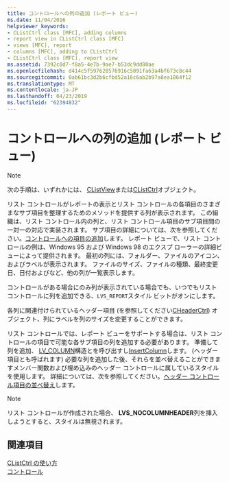 ```yaml
---
title: コントロールへの列の追加 (レポート ビュー)
ms.date: 11/04/2016
helpviewer_keywords:
- CListCtrl class [MFC], adding columns
- report view in CListCtrl class [MFC]
- views [MFC], report
- columns [MFC], adding to CListCtrl
- CListCtrl class [MFC], report view
ms.assetid: 7392c0d7-f8a5-4e7b-9ae7-b53dc9dd80ae
ms.openlocfilehash: d414c5f597628576916c5091fa63a4bf673c8c44
ms.sourcegitcommit: 0ab61bc3d2b6cfbd52a16c6ab2b97a8ea1864f12
ms.translationtype: MT
ms.contentlocale: ja-JP
ms.lasthandoff: 04/23/2019
ms.locfileid: "62394832"
---
```

# <a name="adding-columns-to-the-control-report-view"></a>コントロールへの列の追加 (レポート ビュー)

> [!NOTE]
>  次の手順は、いずれかには、 [CListView](../mfc/reference/clistview-class.md)または[CListCtrl](../mfc/reference/clistctrl-class.md)オブジェクト。

リスト コントロールがレポートの表示とリスト コントロールの各項目のさまざまなサブ項目を整理するためのメソッドを提供する列が表示されます。 この組織は、リスト コントロール内の列と、リスト コントロール項目のサブ項目間の一対一の対応で実装されます。 サブ項目の詳細については、次を参照してください。[コントロールへの項目の追加](../mfc/adding-items-to-the-control.md)します。 レポート ビューで、リスト コントロールの例は、Windows 95 および Windows 98 のエクスプ ローラーの詳細ビューによって提供されます。 最初の列には、フォルダー、ファイルのアイコン、およびラベルが表示されます。 ファイルのサイズ、ファイルの種類、最終変更日、日付およびなど、他の列が一覧表示します。

コントロールがある場合にのみ列が表示されている場合でも、いつでもリスト コントロールに列を追加できる、`LVS_REPORT`スタイル ビットがオンにします。

各列に関連付けられているヘッダー項目 (を参照してください[CHeaderCtrl](../mfc/reference/cheaderctrl-class.md)) オブジェクト、列にラベルを列のサイズを変更することができます。

リスト コントロールでは、レポート ビューをサポートする場合は、リスト コントロールの項目で可能な各サブ項目の列を追加する必要があります。 準備して列を追加、 [LV_COLUMN](/windows/desktop/api/commctrl/ns-commctrl-taglvcolumna)構造とを呼び出すし[InsertColumn](../mfc/reference/clistctrl-class.md#insertcolumn)します。 (ヘッダー項目とも呼ばれます) 必要な列を追加した後、それらを並べ替えることができますメンバー関数および埋め込みのヘッダー コントロールに属しているスタイルを使用します。 詳細については、次を参照してください。[ヘッダー コントロール項目の並べ替え](../mfc/ordering-items-in-the-header-control.md)します。

> [!NOTE]
>  リスト コントロールが作成された場合、 **LVS_NOCOLUMNHEADER**列を挿入しようとすると、スタイルは無視されます。

## <a name="see-also"></a>関連項目

[CListCtrl の使い方](../mfc/using-clistctrl.md)<br/>
[コントロール](../mfc/controls-mfc.md)
